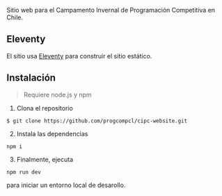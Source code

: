 Sitio web para el Campamento Invernal de Programación Competitiva en Chile.

## Eleventy

El sitio usa [Eleventy](https://www.11ty.dev/) para construir el sitio estático.


## Instalación

> Requiere node.js y npm

1. Clona el repositorio

```
$ git clone https://github.com/progcompcl/cipc-website.git
```

2. Instala las dependencias

```
npm i
```

3. Finalmente, ejecuta
```
npm run dev
```

para iniciar un entorno local de desarollo.